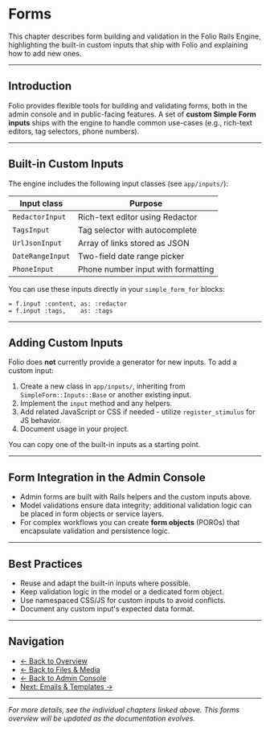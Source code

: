 # Forms

This chapter describes form building and validation in the Folio Rails Engine, highlighting the built-in custom inputs that ship with Folio and explaining how to add new ones.

---

## Introduction

Folio provides flexible tools for building and validating forms, both in the admin console and in public-facing features. A set of **custom Simple Form inputs** ships with the engine to handle common use-cases (e.g., rich-text editors, tag selectors, phone numbers).

---

## Built-in Custom Inputs

The engine includes the following input classes (see `app/inputs/`):

| Input class | Purpose |
|-------------|---------|
| `RedactorInput` | Rich-text editor using Redactor |
| `TagsInput` | Tag selector with autocomplete |
| `UrlJsonInput` | Array of links stored as JSON |
| `DateRangeInput` | Two-field date range picker |
| `PhoneInput` | Phone number input with formatting |

You can use these inputs directly in your `simple_form_for` blocks:

```slim
= f.input :content, as: :redactor
= f.input :tags,    as: :tags
```

---

## Adding Custom Inputs

Folio does **not** currently provide a generator for new inputs. To add a custom input:

1. Create a new class in `app/inputs/`, inheriting from `SimpleForm::Inputs::Base` or another existing input.
2. Implement the `input` method and any helpers.
3. Add related JavaScript or CSS if needed - utilize `register_stimulus` for JS behavior.
4. Document usage in your project.

You can copy one of the built-in inputs as a starting point.

---

## Form Integration in the Admin Console

- Admin forms are built with Rails helpers and the custom inputs above.
- Model validations ensure data integrity; additional validation logic can be placed in form objects or service layers.
- For complex workflows you can create **form objects** (POROs) that encapsulate validation and persistence logic.

---

## Best Practices

- Reuse and adapt the built-in inputs where possible.
- Keep validation logic in the model or a dedicated form object.
- Use namespaced CSS/JS for custom inputs to avoid conflicts.
- Document any custom input's expected data format.

---

## Navigation

- [← Back to Overview](overview.md)
- [← Back to Files & Media](files.md)
- [← Back to Admin Console](admin.md)
- [Next: Emails & Templates →](emails.md)

---

*For more details, see the individual chapters linked above. This forms overview will be updated as the documentation evolves.* 
